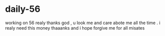 # daily-56
working on 56
realy thanks god , u look me and care abote me all the time . i realy need this money thaaanks and i hope forgive me for all misates
